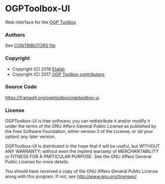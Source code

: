 # OGPToolbox-UI

Web interface for the [OGP Toolbox](https://ogptoolbox.org/)

### Authors

See [CONTRIBUTORS file](CONTRIBUTORS.md)

### Copyright

* Copyright (C) 2016 [Etalab](http://www.etalab.gouv.fr/)
* Copyright (C) 2017 [OGP Toolbox contributors](CONTRIBUTORS.md)

### Source Code

https://framagit.org/ogptoolbox/ogptoolbox-ui

### License

OGPToolbox-UI is free software; you can redistribute it and/or modify
it under the terms of the GNU Affero General Public License as
published by the Free Software Foundation, either version 3 of the
License, or (at your option) any later version.

OGPToolbox-UI is distributed in the hope that it will be useful,
but WITHOUT ANY WARRANTY; without even the implied warranty of
MERCHANTABILITY or FITNESS FOR A PARTICULAR PURPOSE.  See the
GNU Affero General Public License for more details.

You should have received a copy of the GNU Affero General Public License
along with this program.  If not, see <http://www.gnu.org/licenses/>.

